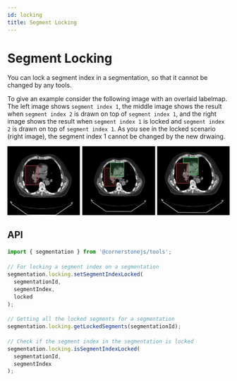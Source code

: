 ```yaml
---
id: locking
title: Segment Locking
---
```


# Segment Locking

You can lock a segment index in a segmentation, so that it cannot be changed by any tools.

To give an example consider the following image with an overlaid labelmap.
The left image shows `segment index 1`, the middle image shows the result when `segment index 2`
is drawn on top of `segment index 1`, and the right image shows the result when `segment index 1`
is locked and `segment index 2` is drawn on top of `segment index 1`.
As you see in the locked scenario (right image), the segment index 1 cannot be changed by the new drwaing.

![](../../../assets/segment-locking.png)

## API

```js
import { segmentation } from '@cornerstonejs/tools';

// For locking a segment index on a segmentation
segmentation.locking.setSegmentIndexLocked(
  segmentationId,
  segmentIndex,
  locked
);

// Getting all the locked segments for a segmentation
segmentation.locking.getLockedSegments(segmentationId);

// Check if the segment index in the segmentation is locked
segmentation.locking.isSegmentIndexLocked(
  segmentationId,
  segmentIndex
);
```
